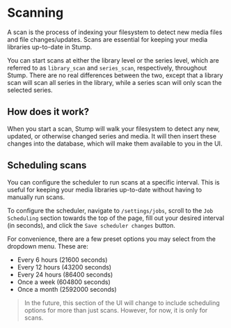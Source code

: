 # Scanning

A scan is the process of indexing your filesystem to detect new media files and file changes/updates. Scans are essential for keeping your media libraries up-to-date in Stump.

You can start scans at either the library level or the series level, which are referred to as `library_scan` and `series_scan`, respectively, throughout Stump. There are no real differences between the two, except that a library scan will scan all series in the library, while a series scan will only scan the selected series.

## How does it work?

When you start a scan, Stump will walk your filesystem to detect any new, updated, or otherwise changed series and media. It will then insert these changes into the database, which will make them available to you in the UI.

## Scheduling scans

You can configure the scheduler to run scans at a specific interval. This is useful for keeping your media libraries up-to-date without having to manually run scans.

To configure the scheduler, navigate to `/settings/jobs`, scroll to the `Job Scheduling` section towards the top of the page, fill out your desired interval (in seconds), and click the `Save scheduler changes` button.

For convenience, there are a few preset options you may select from the dropdown menu. These are:

- Every 6 hours (21600 seconds)
- Every 12 hours (43200 seconds)
- Every 24 hours (86400 seconds)
- Once a week (604800 seconds)
- Once a month (2592000 seconds)

> In the future, this section of the UI will change to include scheduling options for more than just scans. However, for now, it is only for scans.
